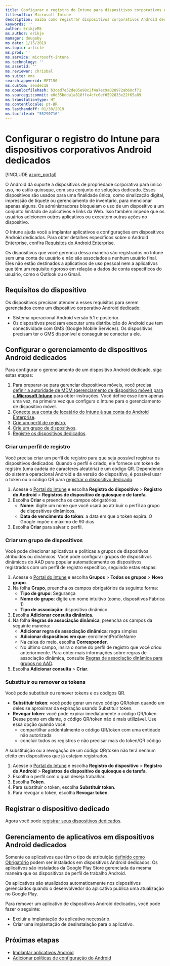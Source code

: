 ```yaml
---
title: Configurar o registro do Intune para dispositivos corporativos Android dedicados
titlesuffix: Microsoft Intune
description: Saiba como registrar dispositivos corporativos Android dedicados no Intune.
keywords: ''
author: ErikjeMS
ms.author: erikje
manager: dougeby
ms.date: 1/15/2019
ms.topic: article
ms.prod: ''
ms.service: microsoft-intune
ms.technology: ''
ms.assetid: ''
ms.reviewer: chrisbal
ms.suite: ems
search.appverid: MET150
ms.custom: seodec18
ms.openlocfilehash: b3ced7e52de05e98c2f4a7ec9a828972ab60cf71
ms.sourcegitcommit: e0d55bdda1a818ffe4cfc0ef0592833e22f65a89
ms.translationtype: HT
ms.contentlocale: pt-BR
ms.lasthandoff: 01/30/2019
ms.locfileid: "55290716"
---
```

# <a name="set-up-intune-enrollment-of-android-enterprise-dedicated-devices"></a>Configurar o registro do Intune para dispositivos corporativos Android dedicados

[!INCLUDE [azure_portal](./includes/azure_portal.md)]

O Android dá suporte a dispositivos de propriedade corporativa para único uso, no estilo quiosque, com seu conjunto de soluções dedicado. Esses dispositivos são usados para uma finalidade única, como sinalização digital, impressão de tíquete ou gerenciamento de inventário, para mencionar apenas alguns. Os administradores bloqueiam o uso de um dispositivo a um conjunto limitado de aplicativos e links da Web. Isso também impede que os usuários adicionem outros aplicativos ou executem outras ações no dispositivo.

O Intune ajuda você a implantar aplicativos e configurações em dispositivos Android dedicados. Para obter detalhes específicos sobre o Android Enterprise, confira [Requisitos do Android Enterprise](https://support.google.com/work/android/answer/6174145?hl=en&ref_topic=6151012).

Os dispositivos que você gerencia dessa maneira são registrados no Intune sem uma conta de usuário e não são associados a nenhum usuário final. Eles não estão destinados a aplicativos de uso pessoal nem a aplicativos que têm um requisito rigoroso em relação a dados de conta específicos do usuário, como o Outlook ou o Gmail.

## <a name="device-requirements"></a>Requisitos do dispositivo

Os dispositivos precisam atender a esses requisitos para serem gerenciados como um dispositivo corporativo Android dedicado:

- Sistema operacional Android versão 5.1 e posterior.
- Os dispositivos precisam executar uma distribuição do Android que tem conectividade com GMS (Google Mobile Services). Os dispositivos precisam ter o GMS disponível e conseguir se conectar a ele.

## <a name="set-up-android-dedicated-device-management"></a>Configurar o gerenciamento de dispositivos Android dedicados

Para configurar o gerenciamento de um dispositivo Android dedicado, siga estas etapas:

1. Para preparar-se para gerenciar dispositivos móveis, você precisa [definir a autoridade de MDM (gerenciamento de dispositivo móvel) para o **Microsoft Intune**](mdm-authority-set.md) para obter instruções. Você define esse item apenas uma vez, na primeira vez que configura o Intune para o gerenciamento de dispositivo móvel.
2. [Conecte sua conta de locatário do Intune à sua conta do Android Enterprise](connect-intune-android-enterprise.md).
3. [Crie um perfil de registro.](#create-an-enrollment-profile)
4. [Crie um grupo de dispositivos](#create-a-device-group).
5. [Registre os dispositivos dedicados](#enroll-the-dedicated-devices).

### <a name="create-an-enrollment-profile"></a>Criar um perfil de registro

Você precisa criar um perfil de registro para que seja possível registrar os dispositivos dedicados. Quando o perfil é criado, ele fornece um token de registro (uma cadeia de caracteres aleatória) e um código QR. Dependendo do sistema operacional Android e da versão do dispositivo, é possível usar o token ou o código QR para [registrar o dispositivo dedicado](#enroll-the-dedicated-devices).

1. Acesse o [Portal do Intune](https://portal.azure.com) e escolha **Registro do dispositivo** > **Registro do Android** > **Registros de dispositivo de quiosque e de tarefa**.
2. Escolha **Criar** e preencha os campos obrigatórios.
    - **Nome**: digite um nome que você usará ao atribuir o perfil ao grupo de dispositivos dinâmicos.
    - **Data de vencimento do token**: a data em que o token expira. O Google impõe o máximo de 90 dias.
3. Escolha **Criar** para salvar o perfil.

### <a name="create-a-device-group"></a>Criar um grupo de dispositivos

Você pode direcionar aplicativos e políticas a grupos de dispositivos atribuídos ou dinâmicos. Você pode configurar grupos de dispositivos dinâmicos do AAD para popular automaticamente os dispositivos registrados com um perfil de registro específico, seguindo estas etapas:

1. Acesse o [Portal do Intune](https://portal.azure.com) e escolha **Grupos** > **Todos os grupos** > **Novo grupo**.
2. Na folha **Grupo**, preencha os campos obrigatórios da seguinte forma:
    - **Tipo de grupo**: Segurança 
    - **Nome do grupo**: digite um nome intuitivo (como, dispositivos Fábrica 1)
    - **Tipo de associação**: dispositivo dinâmico
3. Escolha **Adicionar consulta dinâmica**.
4. Na folha **Regras de associação dinâmica**, preencha os campos da seguinte maneira:
    - **Adicionar regra de associação dinâmica**: regra simples
    - **Adicionar dispositivos em que**: enrollmentProfileName
    - Na caixa do meio, escolha **Corresponder**.
    - No último campo, insira o nome do perfil de registro que você criou anteriormente.
    Para obter mais informações sobre regras de associação dinâmica, consulte [Regras de associação dinâmica para grupos no AAD](https://docs.microsoft.com/azure/active-directory/users-groups-roles/groups-dynamic-membership). 
5. Escolha **Adicionar consulta** > **Criar**.

### <a name="replace-or-remove-tokens"></a>Substituir ou remover os tokens

Você pode substituir ou remover tokens e os códigos QR.

- **Substituir token**: você pode gerar um novo código QR/token quando um deles se aproximar da expiração usando Substituir token.
- **Revogar token**: você pode expirar imediatamente o código QR/token. Desse ponto em diante, o código QR/token não é mais utilizável. Use essa opção quando você:
    - compartilhar acidentalmente o código QR/token com uma entidade não autorizada
    - concluir todos os registros e não precisar mais do token/QR código

A substituição ou a revogação de um código QR/token não terá nenhum efeito em dispositivos que já estejam registrados.

1. Acesse o [Portal do Intune](https://portal.azure.com) e escolha **Registro do dispositivo** > **Registro do Android** > **Registros de dispositivo de quiosque e de tarefa**.
2. Escolha o perfil com o qual deseja trabalhar.
3. Escolha **Token**.
4. Para substituir o token, escolha **Substituir token**.
5. Para revogar o token, escolha **Revogar token**.

## <a name="enroll-the-dedicated-devices"></a>Registrar o dispositivo dedicado

Agora você pode [registrar seus dispositivos dedicados](android-dedicated-devices-fully-managed-enroll.md).

## <a name="managing-apps-on-android-dedicated-devices"></a>Gerenciamento de aplicativos em dispositivos Android dedicados

Somente os aplicativos que têm o tipo de atribuição [definido como Obrigatório](apps-deploy.md#assign-an-app) podem ser instalados em dispositivos Android dedicados. Os aplicativos são instalados da Google Play Store gerenciada da mesma maneira que os dispositivos de perfil de trabalho Android.

Os aplicativos são atualizados automaticamente nos dispositivos gerenciados quando o desenvolvedor do aplicativo publica uma atualização no Google Play.

Para remover um aplicativo de dispositivos Android dedicados, você pode fazer o seguinte:
-   Excluir a implantação do aplicativo necessário.
-   Criar uma implantação de desinstalação para o aplicativo.

## <a name="next-steps"></a>Próximas etapas
- [Implantar aplicativos Android](apps-deploy.md)
- [Adicionar políticas de configuração do Android](device-profiles.md)
